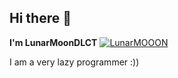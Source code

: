 ## Hi there 👋

**I'm LunarMoonDLCT**
[![LunarMOOON](https://github-readme-stats.vercel.app/api?username=LunarMoonDLCT)](https://github.com/anuraghazra/github-readme-stats)

I am a very lazy programmer :))

